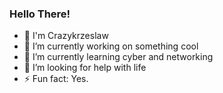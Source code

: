 ### Hello There!
- 🫡 I'm Crazykrzeslaw
- 🔭 I’m currently working on something cool
- 🌱 I’m currently learning cyber and networking
- 🤔 I’m looking for help with life
- ⚡ Fun fact: Yes.
